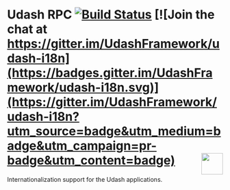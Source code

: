 # Udash RPC [![Build Status](https://travis-ci.org/UdashFramework/udash-i18n.svg?branch=master)](https://travis-ci.org/UdashFramework/udash-i18n) [![Join the chat at https://gitter.im/UdashFramework/udash-i18n](https://badges.gitter.im/UdashFramework/udash-i18n.svg)](https://gitter.im/UdashFramework/udash-i18n?utm_source=badge&utm_medium=badge&utm_campaign=pr-badge&utm_content=badge) [<img align="right" height="50px" src="http://www.avsystem.com/avsystem_logo.png">](http://www.avsystem.com/)

Internationalization support for the Udash applications.